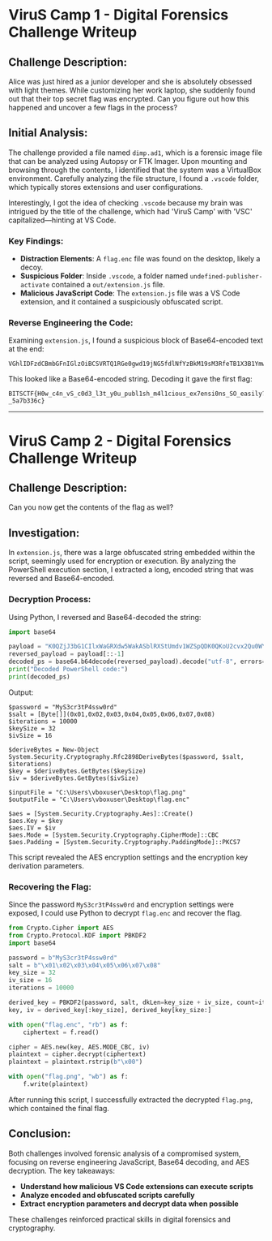 # ViruS Camp 1 - Digital Forensics Challenge Writeup

## Challenge Description:
Alice was just hired as a junior developer and she is absolutely obsessed with light themes. While customizing her work laptop, she suddenly found out that their top secret flag was encrypted. Can you figure out how this happened and uncover a few flags in the process?

## Initial Analysis:
The challenge provided a file named `dimp.ad1`, which is a forensic image file that can be analyzed using Autopsy or FTK Imager. Upon mounting and browsing through the contents, I identified that the system was a VirtualBox environment. Carefully analyzing the file structure, I found a `.vscode` folder, which typically stores extensions and user configurations.

Interestingly, I got the idea of checking `.vscode` because my brain was intrigued by the title of the challenge, which had 'ViruS Camp' with 'VSC' capitalized—hinting at VS Code.

### Key Findings:
- **Distraction Elements**: A `flag.enc` file was found on the desktop, likely a decoy.
- **Suspicious Folder**: Inside `.vscode`, a folder named `undefined-publisher-activate` contained a `out/extension.js` file.
- **Malicious JavaScript Code**: The `extension.js` file was a VS Code extension, and it contained a suspiciously obfuscated script.

### Reverse Engineering the Code:
Examining `extension.js`, I found a suspicious block of Base64-encoded text at the end:
```
VGhlIDFzdCBmbGFnIGlzOiBCSVRTQ1RGe0gwd19jNG5fdlNfYzBkM19sM3RfeTB1X3B1Ymwxc2hfbTRsMWNpb3VzX2V4NzNuc2kwbnNfU09fZWFzaWx5Pz9fNWE3YjMzNmN9
```
This looked like a Base64-encoded string. Decoding it gave the first flag:
```
BITSCTF{H0w_c4n_vS_c0d3_l3t_y0u_publ1sh_m4l1cious_ex7ensi0ns_SO_easily??_5a7b336c}
```

---

# ViruS Camp 2 - Digital Forensics Challenge Writeup

## Challenge Description:
Can you now get the contents of the flag as well?

## Investigation:
In `extension.js`, there was a large obfuscated string embedded within the script, seemingly used for encryption or execution. By analyzing the PowerShell execution section, I extracted a long, encoded string that was reversed and Base64-encoded.

### Decryption Process:
Using Python, I reversed and Base64-decoded the string:
```python
import base64

payload = "K0QZjJ3bG1CIlxWaGRXdw5WakASblRXStUmdv1WZSpQDK0QKoU2cvx2Qu0WYlJHdTRXdvRi..."
reversed_payload = payload[::-1]
decoded_ps = base64.b64decode(reversed_payload).decode("utf-8", errors="replace")
print("Decoded PowerShell code:")
print(decoded_ps)
```
Output:
```
$password = "MyS3cr3tP4ssw0rd"
$salt = [Byte[]](0x01,0x02,0x03,0x04,0x05,0x06,0x07,0x08)
$iterations = 10000
$keySize = 32   
$ivSize = 16

$deriveBytes = New-Object System.Security.Cryptography.Rfc2898DeriveBytes($password, $salt, $iterations)
$key = $deriveBytes.GetBytes($keySize)
$iv = $deriveBytes.GetBytes($ivSize)

$inputFile = "C:\Users\vboxuser\Desktop\flag.png"
$outputFile = "C:\Users\vboxuser\Desktop\flag.enc"

$aes = [System.Security.Cryptography.Aes]::Create()
$aes.Key = $key
$aes.IV = $iv
$aes.Mode = [System.Security.Cryptography.CipherMode]::CBC
$aes.Padding = [System.Security.Cryptography.PaddingMode]::PKCS7
```
This script revealed the AES encryption settings and the encryption key derivation parameters.

### Recovering the Flag:
Since the password `MyS3cr3tP4ssw0rd` and encryption settings were exposed, I could use Python to decrypt `flag.enc` and recover the flag.
```python
from Crypto.Cipher import AES
from Crypto.Protocol.KDF import PBKDF2
import base64

password = b"MyS3cr3tP4ssw0rd"
salt = b"\x01\x02\x03\x04\x05\x06\x07\x08"
key_size = 32
iv_size = 16
iterations = 10000

derived_key = PBKDF2(password, salt, dkLen=key_size + iv_size, count=iterations)
key, iv = derived_key[:key_size], derived_key[key_size:]

with open("flag.enc", "rb") as f:
    ciphertext = f.read()

cipher = AES.new(key, AES.MODE_CBC, iv)
plaintext = cipher.decrypt(ciphertext)
plaintext = plaintext.rstrip(b"\x00")

with open("flag.png", "wb") as f:
    f.write(plaintext)
```
After running this script, I successfully extracted the decrypted `flag.png`, which contained the final flag.

## Conclusion:
Both challenges involved forensic analysis of a compromised system, focusing on reverse engineering JavaScript, Base64 decoding, and AES decryption. The key takeaways:
- **Understand how malicious VS Code extensions can execute scripts**
- **Analyze encoded and obfuscated scripts carefully**
- **Extract encryption parameters and decrypt data when possible**

These challenges reinforced practical skills in digital forensics and cryptography.
